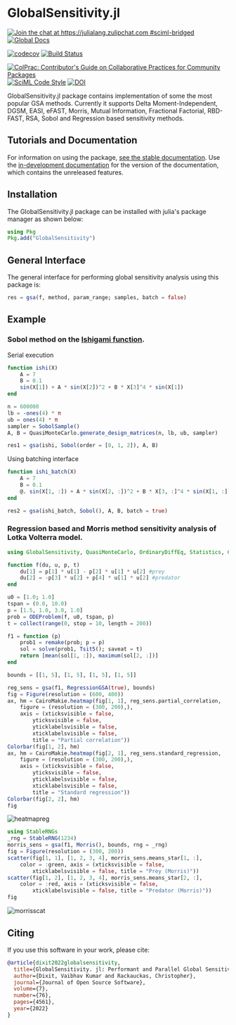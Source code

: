 # GlobalSensitivity.jl

[![Join the chat at https://julialang.zulipchat.com #sciml-bridged](https://img.shields.io/static/v1?label=Zulip&message=chat&color=9558b2&labelColor=389826)](https://julialang.zulipchat.com/#narrow/stream/279055-sciml-bridged)
[![Global Docs](https://img.shields.io/badge/docs-SciML-blue.svg)](https://docs.sciml.ai/GlobalSensitivity/stable/)

[![codecov](https://codecov.io/gh/SciML/GlobalSensitivity.jl/branch/master/graph/badge.svg)](https://codecov.io/gh/SciML/GlobalSensitivity.jl)
[![Build Status](https://github.com/SciML/GlobalSensitivity.jl/workflows/CI/badge.svg)](https://github.com/SciML/GlobalSensitivity.jl/actions?query=workflow%3ACI)

[![ColPrac: Contributor's Guide on Collaborative Practices for Community Packages](https://img.shields.io/badge/ColPrac-Contributor%27s%20Guide-blueviolet)](https://github.com/SciML/ColPrac)
[![SciML Code Style](https://img.shields.io/static/v1?label=code%20style&message=SciML&color=9558b2&labelColor=389826)](https://github.com/SciML/SciMLStyle)
[![DOI](https://joss.theoj.org/papers/10.21105/joss.04561/status.svg)](https://doi.org/10.21105/joss.04561)

GlobalSensitivity.jl package contains implementation of some the most popular GSA methods. Currently it supports Delta Moment-Independent, DGSM, EASI, eFAST, Morris, Mutual Information, Fractional Factorial, RBD-FAST, RSA, Sobol and Regression based sensitivity methods.

## Tutorials and Documentation

For information on using the package,
[see the stable documentation](https://docs.sciml.ai/GlobalSensitivity/stable/). Use the
[in-development documentation](https://docs.sciml.ai/GlobalSensitivity/dev/) for the version of
the documentation, which contains the unreleased features.

## Installation

The GlobalSensitivity.jl package can be installed with julia's package manager as shown below:

```julia
using Pkg
Pkg.add("GlobalSensitivity")
```

## General Interface

The general interface for performing global sensitivity analysis using this package is:

```julia
res = gsa(f, method, param_range; samples, batch = false)
```

## Example

### Sobol method on the [Ishigami function](https://www.sfu.ca/%7Essurjano/ishigami.html).

Serial execution

```julia
function ishi(X)
    A = 7
    B = 0.1
    sin(X[1]) + A * sin(X[2])^2 + B * X[3]^4 * sin(X[1])
end

n = 600000
lb = -ones(4) * π
ub = ones(4) * π
sampler = SobolSample()
A, B = QuasiMonteCarlo.generate_design_matrices(n, lb, ub, sampler)

res1 = gsa(ishi, Sobol(order = [0, 1, 2]), A, B)
```

Using batching interface

```julia
function ishi_batch(X)
    A = 7
    B = 0.1
    @. sin(X[1, :]) + A * sin(X[2, :])^2 + B * X[3, :]^4 * sin(X[1, :])
end

res2 = gsa(ishi_batch, Sobol(), A, B, batch = true)
```

### Regression based and Morris method sensitivity analysis of Lotka Volterra model.

```julia
using GlobalSensitivity, QuasiMonteCarlo, OrdinaryDiffEq, Statistics, CairoMakie

function f(du, u, p, t)
    du[1] = p[1] * u[1] - p[2] * u[1] * u[2] #prey
    du[2] = -p[3] * u[2] + p[4] * u[1] * u[2] #predator
end

u0 = [1.0; 1.0]
tspan = (0.0, 10.0)
p = [1.5, 1.0, 3.0, 1.0]
prob = ODEProblem(f, u0, tspan, p)
t = collect(range(0, stop = 10, length = 200))

f1 = function (p)
    prob1 = remake(prob; p = p)
    sol = solve(prob1, Tsit5(); saveat = t)
    return [mean(sol[1, :]), maximum(sol[2, :])]
end

bounds = [[1, 5], [1, 5], [1, 5], [1, 5]]

reg_sens = gsa(f1, RegressionGSA(true), bounds)
fig = Figure(resolution = (600, 400))
ax, hm = CairoMakie.heatmap(fig[1, 1], reg_sens.partial_correlation,
    figure = (resolution = (300, 200),),
    axis = (xticksvisible = false,
        yticksvisible = false,
        yticklabelsvisible = false,
        xticklabelsvisible = false,
        title = "Partial correlation"))
Colorbar(fig[1, 2], hm)
ax, hm = CairoMakie.heatmap(fig[2, 1], reg_sens.standard_regression,
    figure = (resolution = (300, 200),),
    axis = (xticksvisible = false,
        yticksvisible = false,
        yticklabelsvisible = false,
        xticklabelsvisible = false,
        title = "Standard regression"))
Colorbar(fig[2, 2], hm)
fig
```

![heatmapreg](https://user-images.githubusercontent.com/23134958/127019339-607b8d0b-6c38-4a18-b62e-e3ea0ae40941.png)

```julia
using StableRNGs
_rng = StableRNG(1234)
morris_sens = gsa(f1, Morris(), bounds, rng = _rng)
fig = Figure(resolution = (300, 200))
scatter(fig[1, 1], [1, 2, 3, 4], morris_sens.means_star[1, :],
    color = :green, axis = (xticksvisible = false,
        xticklabelsvisible = false, title = "Prey (Morris)"))
scatter(fig[1, 2], [1, 2, 3, 4], morris_sens.means_star[2, :],
    color = :red, axis = (xticksvisible = false,
        xticklabelsvisible = false, title = "Predator (Morris)"))
fig
```

![morrisscat](https://user-images.githubusercontent.com/23134958/127019346-2b5548c5-f4ec-4547-9f8f-af3e4b4c317c.png)

## Citing

If you use this software in your work, please cite:

```bib
@article{dixit2022globalsensitivity,
  title={GlobalSensitivity. jl: Performant and Parallel Global Sensitivity Analysis with Julia},
  author={Dixit, Vaibhav Kumar and Rackauckas, Christopher},
  journal={Journal of Open Source Software},
  volume={7},
  number={76},
  pages={4561},
  year={2022}
}
```

